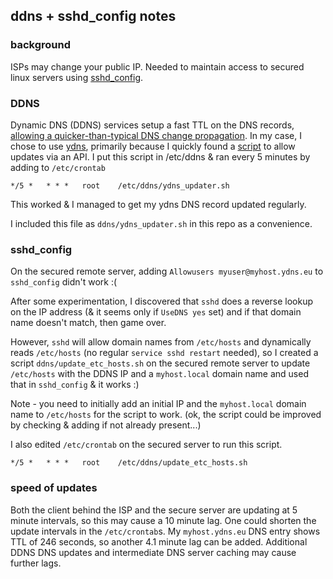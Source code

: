 ## ddns + sshd_config notes

### background

ISPs may change your public IP.
Needed to maintain access to secured linux servers using [sshd_config](https://man7.org/linux/man-pages/man5/sshd_config.5.html).

### DDNS

Dynamic DNS (DDNS) services setup a fast TTL on the DNS records, [allowing a quicker-than-typical DNS change propagation](https://superuser.com/questions/453622/how-does-dynamicdns-act-immediately).
In my case, I chose to use [ydns](ydns.io), primarily because I quickly found a [script](https://raw.githubusercontent.com/ydns/bash-updater/master/updater.sh) to allow updates via an API.
I put this script in /etc/ddns & ran every 5 minutes by adding to `/etc/crontab`
```
*/5 *   * * *   root    /etc/ddns/ydns_updater.sh
```

This worked & I managed to get my ydns DNS record updated regularly.

I included this file as `ddns/ydns_updater.sh` in this repo as a convenience.

### sshd_config

On the secured remote server, adding `Allowusers myuser@myhost.ydns.eu` to `sshd_config` didn't work :(

After some experimentation, I discovered that `sshd` does a reverse lookup on the IP address (& it seems only if `UseDNS yes` set) and if that domain name doesn't match, then game over.

However, `sshd` will allow domain names from `/etc/hosts` and dynamically reads `/etc/hosts` (no regular `service sshd restart` needed), so I created a script `ddns/update_etc_hosts.sh` on the secured remote server to update `/etc/hosts` with the DDNS IP and a `myhost.local` domain name and used that in `sshd_config` & it works :)

Note - you need to initially add an initial IP and the `myhost.local` domain name to `/etc/hosts` for the script to work.
(ok, the script could be improved by checking & adding if not already present...)

I also edited `/etc/crontab` on the secured server to run this script.
```
*/5 *   * * *   root    /etc/ddns/update_etc_hosts.sh
```

### speed of updates

Both the client behind the ISP and the secure server are updating at 5 minute intervals, so this may cause a 10 minute lag.
One could shorten the update intervals in the `/etc/crontab`s.
My `myhost.ydns.eu` DNS entry shows TTL of 246 seconds, so another 4.1 minute lag can be added.
Additional DDNS DNS updates and intermediate DNS server caching may cause further lags.






